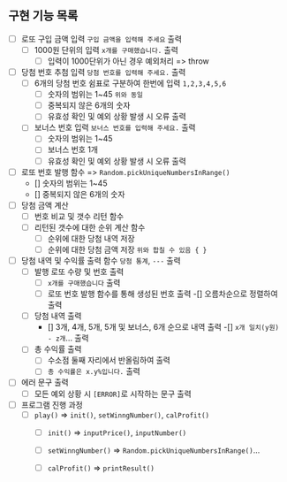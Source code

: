 ## 구현 기능 목록
- [ ] 로또 구입 금액 입력 `구입 금액을 입력해 주세요` 출력
    - [ ] 1000원 단위의 입력 `x개를 구매했습니다.` 출력
        - [ ] 입력이 1000단위가 아닌 경우 예외처리 => throw
- [ ] 당첨 번호 추첨 입력 `당첨 번호를 입력해 주세요.` 출력
     - [ ] 6개의 당첨 번호 쉼표로 구분하여 한번에 입력 `1,2,3,4,5,6`
        - [ ] 숫자의 범위는 1~45 `위와 동일`
        - [ ] 중복되지 않은 6개의 숫자
        - [ ] 유효성 확인 및 예외 상황 발생 시 오류 출력
    - [ ] 보너스 번호 입력 `보너스 번호를 입력해 주세요.` 출력
        - [ ] 숫자의 범위는 1~45
        - [ ] 보너스 번호 1개
        - [ ] 유효성 확인 및 예외 상황 발생 시 오류 출력
- [ ] 로또 번호 발행 함수 => `Random.pickUniqueNumbersInRange()`
    - [] 숫자의 범위는 1~45
    - [] 중복되지 않은 6개의 숫자
- [ ] 당첨 금액 계산
    - [ ] 번호 비교 및 갯수 리턴 함수
    - [ ] 리턴된 갯수에 대한 순위 계산 함수
        - [ ] 순위에 대한 당첨 내역 저장
        - [ ] 순위에 대한 당첨 금액 저장 `위와 합칠 수 있음 { }`
- [ ] 당첨 내역 및 수익률 출력 함수 `당첨 통계`, `---` 출력
    - [ ] 발행 로또 수량 및 번호 출력
        - [ ] `x개를 구매했습니다` 출력
        - [ ] 로또 번호 발행 함수를 통해 생성된 번호 출력
            -[] 오름차순으로 정렬하여 출력
    - [ ] 당첨 내역 출력
        - [] 3개, 4개, 5개, 5개 및 보너스, 6개 순으로 내역 출력
            -[] `x개 일치(y원) - z개`... 출력
    - [ ] 총 수익률 출력
        - [ ] 수소점 둘째 자리에서 반올림하여 출력
        - [ ] `총 수익률은 x.y%입니다.` 출력
- [ ] 에러 문구 출력
    - [ ] 모든 예외 상황 시 `[ERROR]`로 시작하는 문구 출력
- [ ] 프로그램 진행 과정
    - [ ] `play()` => `init()`, `setWinngNumber()`, `calProfit()`
        - [ ] `init()` => `inputPrice()`, `inputNumber()`
        - [ ] `setWinngNumber()` => `Random.pickUniqueNumbersInRange()`...
        - [ ] `calProfit()` => `printResult()` 




